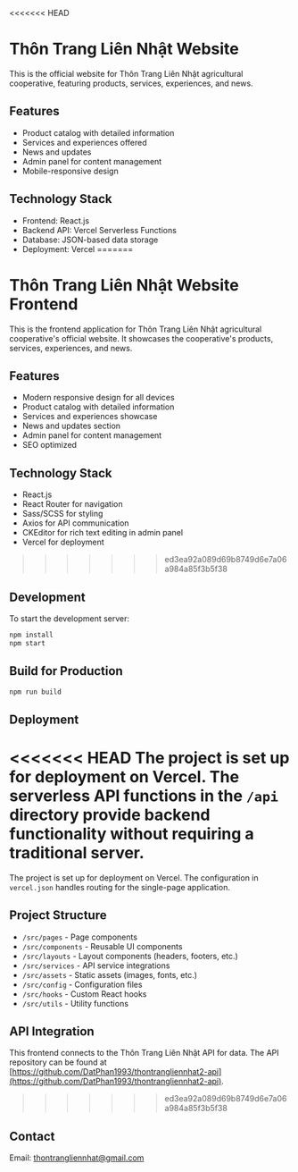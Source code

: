 <<<<<<< HEAD
# Thôn Trang Liên Nhật Website

This is the official website for Thôn Trang Liên Nhật agricultural cooperative, featuring products, services, experiences, and news.

## Features

- Product catalog with detailed information
- Services and experiences offered
- News and updates
- Admin panel for content management
- Mobile-responsive design

## Technology Stack

- Frontend: React.js
- Backend API: Vercel Serverless Functions
- Database: JSON-based data storage
- Deployment: Vercel
=======
# Thôn Trang Liên Nhật Website Frontend

This is the frontend application for Thôn Trang Liên Nhật agricultural cooperative's official website. It showcases the cooperative's products, services, experiences, and news.

## Features

- Modern responsive design for all devices
- Product catalog with detailed information
- Services and experiences showcase
- News and updates section
- Admin panel for content management
- SEO optimized

## Technology Stack

- React.js
- React Router for navigation
- Sass/SCSS for styling
- Axios for API communication
- CKEditor for rich text editing in admin panel
- Vercel for deployment
>>>>>>> ed3ea92a089d69b8749d6e7a06a984a85f3b5f38

## Development

To start the development server:

```bash
npm install
npm start
```

## Build for Production

```bash
npm run build
```

## Deployment

<<<<<<< HEAD
The project is set up for deployment on Vercel. The serverless API functions in the `/api` directory provide backend functionality without requiring a traditional server.
=======
The project is set up for deployment on Vercel. The configuration in `vercel.json` handles routing for the single-page application.

## Project Structure

- `/src/pages` - Page components
- `/src/components` - Reusable UI components
- `/src/layouts` - Layout components (headers, footers, etc.)
- `/src/services` - API service integrations
- `/src/assets` - Static assets (images, fonts, etc.)
- `/src/config` - Configuration files
- `/src/hooks` - Custom React hooks
- `/src/utils` - Utility functions

## API Integration

This frontend connects to the Thôn Trang Liên Nhật API for data. The API repository can be found at [https://github.com/DatPhan1993/thontrangliennhat2-api](https://github.com/DatPhan1993/thontrangliennhat2-api).
>>>>>>> ed3ea92a089d69b8749d6e7a06a984a85f3b5f38

## Contact

Email: thontrangliennhat@gmail.com
